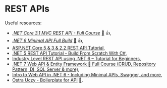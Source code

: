 # REST APIs

Useful resources:

- _[.NET Core 3.1 MVC REST API - Full Course](https://youtu.be/fmvcAzHpsk8)_ [:file_folder:](https://github.com/binarythistle/S03E02---.NET-Core-3.1-MVC-REST-API) :+1:,
- _[.NET 6 Minimal API Full Build](https://youtu.be/5YB49OEmbbE)_ [:file_folder:](https://github.com/binarythistle/S05E03---Minimal-APIs) :+1:,
- [ASP.NET Core 5 & 3 & 2.2 REST API Tutorial](https://youtube.com/playlist?list=PLUOequmGnXxOgmSDWU7Tl6iQTsOtyjtwU),
- [.NET 5 REST API Tutorial - Build From Scratch With C#](https://youtu.be/ZXdFisA_hOY),
- [Industry Level REST API using .NET 6 – Tutorial for Beginners](https://youtu.be/PmDJIooZjBE),
- [.NET 7 Web API & Entity Framework 🚀 Full Course (CRUD, Repository Pattern, DI, SQL Server & more)](https://youtu.be/8pH5Lv4d5-g),
- [Intro to Web API in .NET 6 - Including Minimal APIs, Swagger, and more](https://youtu.be/87oOF9Ve-KA),
- [Ostra Uczy - Boilerplate for API](https://www.youtube.com/live/pqChEg67wdw?si=5ob7JYWQR4TFB2vx) [📁](https://github.com/lkurzyniec/netcore-boilerplate).
